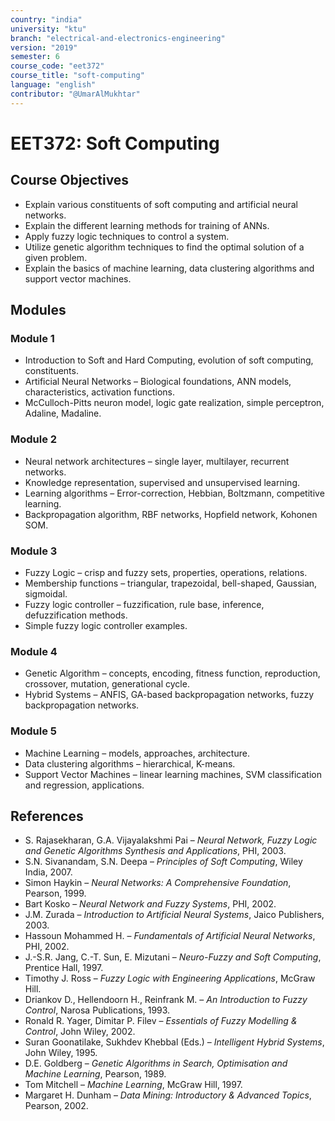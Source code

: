 ```yaml
---
country: "india"
university: "ktu"
branch: "electrical-and-electronics-engineering"
version: "2019"
semester: 6
course_code: "eet372"
course_title: "soft-computing"
language: "english"
contributor: "@UmarAlMukhtar"
---
```


# EET372: Soft Computing  

## Course Objectives  
- Explain various constituents of soft computing and artificial neural networks.  
- Explain the different learning methods for training of ANNs.  
- Apply fuzzy logic techniques to control a system.  
- Utilize genetic algorithm techniques to find the optimal solution of a given problem.  
- Explain the basics of machine learning, data clustering algorithms and support vector machines.  

## Modules  

### Module 1  
- Introduction to Soft and Hard Computing, evolution of soft computing, constituents.  
- Artificial Neural Networks – Biological foundations, ANN models, characteristics, activation functions.  
- McCulloch-Pitts neuron model, logic gate realization, simple perceptron, Adaline, Madaline.  

### Module 2  
- Neural network architectures – single layer, multilayer, recurrent networks.  
- Knowledge representation, supervised and unsupervised learning.  
- Learning algorithms – Error-correction, Hebbian, Boltzmann, competitive learning.  
- Backpropagation algorithm, RBF networks, Hopfield network, Kohonen SOM.  

### Module 3  
- Fuzzy Logic – crisp and fuzzy sets, properties, operations, relations.  
- Membership functions – triangular, trapezoidal, bell-shaped, Gaussian, sigmoidal.  
- Fuzzy logic controller – fuzzification, rule base, inference, defuzzification methods.  
- Simple fuzzy logic controller examples.  

### Module 4  
- Genetic Algorithm – concepts, encoding, fitness function, reproduction, crossover, mutation, generational cycle.  
- Hybrid Systems – ANFIS, GA-based backpropagation networks, fuzzy backpropagation networks.  

### Module 5  
- Machine Learning – models, approaches, architecture.  
- Data clustering algorithms – hierarchical, K-means.  
- Support Vector Machines – linear learning machines, SVM classification and regression, applications.  

## References  
- S. Rajasekharan, G.A. Vijayalakshmi Pai – *Neural Network, Fuzzy Logic and Genetic Algorithms Synthesis and Applications*, PHI, 2003.  
- S.N. Sivanandam, S.N. Deepa – *Principles of Soft Computing*, Wiley India, 2007.  
- Simon Haykin – *Neural Networks: A Comprehensive Foundation*, Pearson, 1999.  
- Bart Kosko – *Neural Network and Fuzzy Systems*, PHI, 2002.  
- J.M. Zurada – *Introduction to Artificial Neural Systems*, Jaico Publishers, 2003.  
- Hassoun Mohammed H. – *Fundamentals of Artificial Neural Networks*, PHI, 2002.  
- J.-S.R. Jang, C.-T. Sun, E. Mizutani – *Neuro-Fuzzy and Soft Computing*, Prentice Hall, 1997.  
- Timothy J. Ross – *Fuzzy Logic with Engineering Applications*, McGraw Hill.  
- Driankov D., Hellendoorn H., Reinfrank M. – *An Introduction to Fuzzy Control*, Narosa Publications, 1993.  
- Ronald R. Yager, Dimitar P. Filev – *Essentials of Fuzzy Modelling & Control*, John Wiley, 2002.  
- Suran Goonatilake, Sukhdev Khebbal (Eds.) – *Intelligent Hybrid Systems*, John Wiley, 1995.  
- D.E. Goldberg – *Genetic Algorithms in Search, Optimisation and Machine Learning*, Pearson, 1989.  
- Tom Mitchell – *Machine Learning*, McGraw Hill, 1997.  
- Margaret H. Dunham – *Data Mining: Introductory & Advanced Topics*, Pearson, 2002.  
